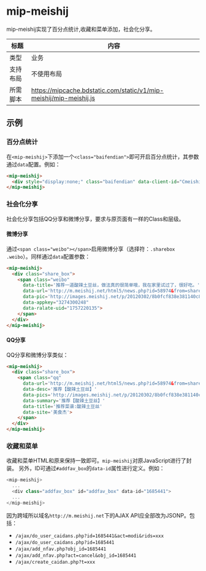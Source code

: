 # mip-meishij

mip-meishij实现了百分点统计,收藏和菜单添加，社会化分享。

标题|内容
----|----
类型|业务
支持布局|不使用布局
所需脚本|https://mipcache.bdstatic.com/static/v1/mip-meishij/mip-meishij.js

## 示例

### 百分点统计

在`<mip-meishij>`下添加一个`<class="baifendian">`即可开启百分点统计，其参数通过`data`配置。例如：

```html
<mip-meishij>
  <div style="display:none;" class="baifendian" data-client-id="Cmeishijie" data-path="/service/meishijie_wap/meishijie_wap.js"></div>
</mip-meishij>
```

### 社会化分享

社会化分享包括QQ分享和微博分享，要求与原页面有一样的Class和层级。

#### 微博分享

通过`<span class="weibo"></span>`启用微博分享（选择符：`.sharebox .weibo`）。同样通过`data`配置参数： 

```html
<mip-meishij>
  <div class="share_box">
    <span class="weibo"
      data-title='推荐一道酸辣土豆丝，做法真的很简单哦，我在家里试过了，很好吃。'
      data-url='http://m.meishij.net/html5/news.php?id=58974&from=share'
      data-pic='http://images.meishij.net/p/20120302/8b0fcf838e381140c8c892bc8a437e3b.jpg'
      data-appkey="3274300248"
      data-ralate-uid="1757220135">
    </span>
  </div>
</mip-meishij>
```

#### QQ分享

QQ分享和微博分享类似：

```html
<mip-meishij>
  <div class="share_box">
    <span class="qq" 
      data-url='http://m.meishij.net/html5/news.php?id=58974&from=share'
      data-desc='推荐【酸辣土豆丝】'
      data-pics='http://images.meishij.net/p/20120302/8b0fcf838e381140c8c892bc8a437e3b.jpg'
      data-summary='推荐【酸辣土豆丝】'
      data-title='推荐菜谱:酸辣土豆丝'
      data-site='美食杰'>
    </span>
  </div>
</mip-meishij>
```

### 收藏和菜单

收藏和菜单HTML和原来保持一致即可。`mip-meishij`对原JavaScript进行了封装。
另外，ID可通过`#addfav_box`的`data-id`属性进行定义。例如：

```javascript
<mip-meishij>
  ...
  <div class="addfav_box" id="addfav_box" data-id="1685441">
  ...
</mip-meishij>
```

因为跨域所以域名`http://m.meishij.net`下的AJAX API应全部改为JSONP。包括：

* `/ajax/do_user_caidans.php?id=1685441&act=modi&rids=xxx`
* `/ajax/do_user_caidans.php?id=1685441`
* `/ajax/add_nfav.php?obj_id=1685441`
* `/ajax/add_nfav.php?act=cancel&obj_id=1685441`
* `/ajax/create_caidan.php?t=xxx`

